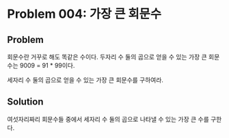 # Problem 004: 가장 큰 회문수

## Problem

회문수란 거꾸로 해도 똑같은 수이다. 두자리 수 둘의 곱으로 얻을 수 있는 가장 큰 회문수는 9009 = 91 * 99이다.

세자리 수 둘의 곱으로 얻을 수 있는 가장 큰 회문수를 구하여라.

## Solution

여섯자리짜리 회문수들 중에서 세자리 수 둘의 곱으로 나타낼 수 있는 가장 큰 수를 구한다.